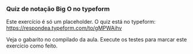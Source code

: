 ### Quiz de notação Big O no typeform ###

Este exercício é só um placeholder. O quiz está no typeform: https://respondea.typeform.com/to/gMPWAihv

Veja o gabarito no compilado da aula. Execute os testes para marcar este exercício como feito.